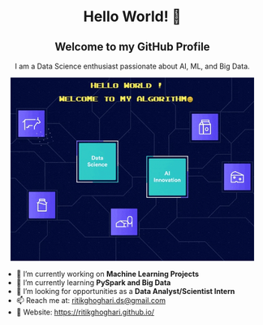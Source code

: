 
<h1 align="center">Hello World! 👋</h1>
<h2 align="center">Welcome to my GitHub Profile</h2>

<p align="center">
I am a Data Science enthusiast passionate about AI, ML, and Big Data.
</p>

<p align="center">
  <img src="dashboard.gif" alt="Profile Banner">
</p>

<p align="center">
  <ul>
      <li>
         🔭 I’m currently working on <b>Machine Learning Projects</b>
      </li>
      <li>
         🌱 I’m currently learning <b>PySpark and Big Data</b>
      </li>
      <li>
         👯 I’m looking for opportunities as a <b>Data Analyst/Scientist Intern</b>
      </li>
      <li>
         📫 Reach me at: <a href="your-link">ritikghoghari.ds@gmail.com</a>
     </li>
    <li>
         🔗 Website: <a href="https://ritikghoghari.github.io/">https://ritikghoghari.github.io/</a>
     </li>
  </ul>
</p>
